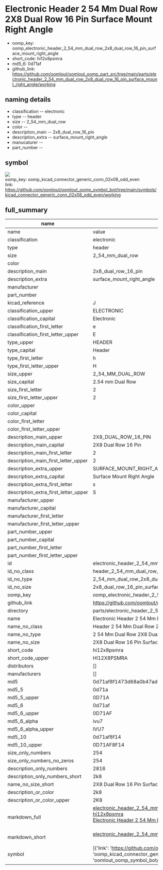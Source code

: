 # Electronic Header 2 54 Mm Dual Row 2X8 Dual Row 16 Pin Surface Mount Right Angle

  
* oomp_key: oomp_electronic_header_2_54_mm_dual_row_2x8_dual_row_16_pin_surface_mount_right_angle 
* short_code: hi12x8psmra
* md5_6: 0d71af  
* github_link: https://github.com/oomlout/oomlout_oomp_part_src/tree/main/parts/electronic_header_2_54_mm_dual_row_2x8_dual_row_16_pin_surface_mount_right_angle/working  
## naming details
* classification -- electronic
* type -- header
* size -- 2_54_mm_dual_row
* color -- 
* description_main -- 2x8_dual_row_16_pin
* description_extra -- surface_mount_right_angle
* manucaturer -- 
* part_number -- 



## symbol

![](symbol/{index}/working/working_600.png)  
oomp_key: oomp_kicad_connector_generic_conn_02x08_odd_even  
link: https://github.com/oomlout/oomlout_oomp_symbol_bot/tree/main/symbols/kicad_connector_generic_conn_02x08_odd_even/working  


## full_summary
| name | value | 
| --- | --- | 
| name | value | 
| classification | electronic | 
| type | header | 
| size | 2_54_mm_dual_row | 
| color |  | 
| description_main | 2x8_dual_row_16_pin | 
| description_extra | surface_mount_right_angle | 
| manufacturer |  | 
| part_number |  | 
| kicad_reference | J | 
| classification_upper | ELECTRONIC | 
| classification_capital | Electronic | 
| classification_first_letter | e | 
| classification_first_letter_upper | E | 
| type_upper | HEADER | 
| type_capital | Header | 
| type_first_letter | h | 
| type_first_letter_upper | H | 
| size_upper | 2_54_MM_DUAL_ROW | 
| size_capital | 2.54 mm Dual Row | 
| size_first_letter | 2 | 
| size_first_letter_upper | 2 | 
| color_upper |  | 
| color_capital |  | 
| color_first_letter |  | 
| color_first_letter_upper |  | 
| description_main_upper | 2X8_DUAL_ROW_16_PIN | 
| description_main_capital | 2X8 Dual Row 16 Pin | 
| description_main_first_letter | 2 | 
| description_main_first_letter_upper | 2 | 
| description_extra_upper | SURFACE_MOUNT_RIGHT_ANGLE | 
| description_extra_capital | Surface Mount Right Angle | 
| description_extra_first_letter | s | 
| description_extra_first_letter_upper | S | 
| manufacturer_upper |  | 
| manufacturer_capital |  | 
| manufacturer_first_letter |  | 
| manufacturer_first_letter_upper |  | 
| part_number_upper |  | 
| part_number_capital |  | 
| part_number_first_letter |  | 
| part_number_first_letter_upper |  | 
| id | electronic_header_2_54_mm_dual_row_2x8_dual_row_16_pin_surface_mount_right_angle | 
| id_no_class | header_2_54_mm_dual_row_2x8_dual_row_16_pin_surface_mount_right_angle | 
| id_no_type | 2_54_mm_dual_row_2x8_dual_row_16_pin_surface_mount_right_angle | 
| id_no_size | 2x8_dual_row_16_pin_surface_mount_right_angle | 
| oomp_key | oomp_electronic_header_2_54_mm_dual_row_2x8_dual_row_16_pin_surface_mount_right_angle | 
| github_link | https://github.com/oomlout/oomlout_oomp_part_src/tree/main/parts/electronic_header_2_54_mm_dual_row_2x8_dual_row_16_pin_surface_mount_right_angle/working | 
| directory | parts/electronic_header_2_54_mm_dual_row_2x8_dual_row_16_pin_surface_mount_right_angle | 
| name | Electronic Header 2 54 Mm Dual Row 2X8 Dual Row 16 Pin Surface Mount Right Angle | 
| name_no_class | Header 2 54 Mm Dual Row 2X8 Dual Row 16 Pin Surface Mount Right Angle | 
| name_no_type | 2 54 Mm Dual Row 2X8 Dual Row 16 Pin Surface Mount Right Angle | 
| name_no_size | 2X8 Dual Row 16 Pin Surface Mount Right Angle | 
| short_code | hi12x8psmra | 
| short_code_upper | HI12X8PSMRA | 
| distributors | [] | 
| manufacturers | [] | 
| md5 | 0d71af8f1473d68a0b47ad793ca1c3bc | 
| md5_5 | 0d71a | 
| md5_5_upper | 0D71A | 
| md5_6 | 0d71af | 
| md5_6_upper | 0D71AF | 
| md5_6_alpha | ivu7 | 
| md5_6_alpha_upper | IVU7 | 
| md5_10 | 0d71af8f14 | 
| md5_10_upper | 0D71AF8F14 | 
| size_only_numbers | 254 | 
| size_only_numbers_no_zeros | 254 | 
| description_only_numbers | 2816 | 
| description_only_numbers_short | 2k8 | 
| name_no_size_short | 2X8 Dual Row 16 Pin Surface Mount Right Angle | 
| description_or_color | 2k8 | 
| description_or_color_upper | 2K8 | 
| markdown_full | [electronic_header_2_54_mm_dual_row_2x8_dual_row_16_pin_surface_mount_right_angle](https://github.com/oomlout/oomlout_oomp_part_src/tree/main/parts/electronic_header_2_54_mm_dual_row_2x8_dual_row_16_pin_surface_mount_right_angle/working)<br>[hi12x8psmra](https://github.com/oomlout/oomlout_oomp_part_src/tree/main/parts/electronic_header_2_54_mm_dual_row_2x8_dual_row_16_pin_surface_mount_right_angle/working)<br>[Electronic Header 2 54 Mm Dual Row 2X8 Dual Row 16 Pin Surface Mount Right Angle](https://github.com/oomlout/oomlout_oomp_part_src/tree/main/parts/electronic_header_2_54_mm_dual_row_2x8_dual_row_16_pin_surface_mount_right_angle/working)<br><br> | 
| markdown_short | [electronic_header_2_54_mm_dual_row_2x8_dual_row_16_pin_surface_mount_right_angle](https://github.com/oomlout/oomlout_oomp_part_src/tree/main/parts/electronic_header_2_54_mm_dual_row_2x8_dual_row_16_pin_surface_mount_right_angle/working)<br><br> | 
| symbol | [{'link': 'https://github.com/oomlout/oomlout_oomp_symbol_bot/tree/main/symbols/kicad_connector_generic_conn_02x08_odd_even', 'oomp_key': 'oomp_kicad_connector_generic_conn_02x08_odd_even', 'directory': 'oomlout_oomp_symbol_bot/symbols/kicad_connector_generic_conn_02x08_odd_even//working/working.kicad_sym', 'index': 0}] | 
